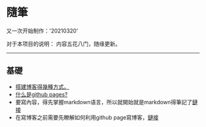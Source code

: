 # 隨筆

又一次开始制作：'20210320'



对于本项目的说明：
内容五花八门，随缘更新。

---

## 基礎
* [搭建博客得幾種方式。](https://github.com/rainzhaojy/blogs/issues/1#issue-187548656)
* [什么是github pages?](_posts/2013-03-15-github_pages.md)
* 要寫內容，得先掌握markdown语言，所以就開始就是markdown得筆記了[鏈接](https:github.com/Markdown)
* 在寫博客之前需要先瞭解如何利用github page寫博客，[鏈接](https://qvbblt.github.io/404.github.io/)
